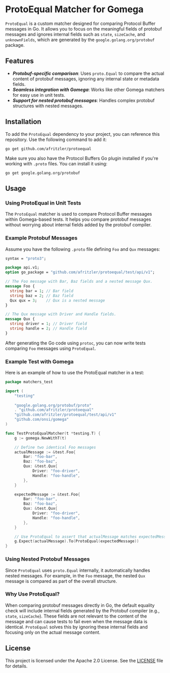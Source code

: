 # ProtoEqual Matcher for Gomega

`ProtoEqual` is a custom matcher designed for comparing Protocol Buffer messages in Go. 
It allows you to focus on the meaningful fields of protobuf messages and ignores internal fields such as 
`state`, `sizeCache`, and `unknownFields`, which are generated by the `google.golang.org/protobuf` package.

## Features

* ***Protobuf-specific comparison***: Uses `proto.Equal` to compare the actual content of protobuf messages, 
ignoring any internal state or metadata fields.
* ***Seamless integration with Gomega***: Works like other Gomega matchers for easy use in unit tests.
* ***Support for nested protobuf messages***: Handles complex protobuf structures with nested messages.

## Installation

To add the `ProtoEqual` dependency to your project, you can reference this repository. Use the following 
command to add it:

```shell
go get github.com/afritzler/protoequal
```

Make sure you also have the Protocol Buffers Go plugin installed if you're working with `.proto` files. 
You can install it using:

```shell
go get google.golang.org/protobuf
```

## Usage

### Using ProtoEqual in Unit Tests

The `ProtoEqual` matcher is used to compare Protocol Buffer messages within Gomega-based tests. It helps you 
compare protobuf messages without worrying about internal fields added by the protobuf compiler.

### Example Protobuf Messages

Assume you have the following `.proto` file defining `Foo` and `Qux` messages:

```protobuf
syntax = "proto3";

package api.v1;
option go_package = "github.com/afritzler/protoequal/test/api/v1";

// The Foo message with Bar, Baz fields and a nested message Qux.
message Foo {
  string bar = 1; // Bar field
  string baz = 2; // Baz field
  Qux qux = 3;    // Qux is a nested message
}

// The Qux message with Driver and Handle fields.
message Qux {
  string driver = 1; // Driver field
  string handle = 2; // Handle field
}
```

After generating the Go code using `protoc`, you can now write tests comparing `Foo` messages using `ProtoEqual`.

### Example Test with Gomega

Here is an example of how to use the ProtoEqual matcher in a test:

```go
package matchers_test

import (
    "testing"
    
    "google.golang.org/protobuf/proto"
    . "github.com/afritzler/protoequal" 
    "github.com/afritzler/protoequal/test/api/v1"
    "github.com/onsi/gomega"
)

func TestProtoEqualMatcher(t *testing.T) {
    g := gomega.NewWithT(t)

    // Define two identical Foo messages
    actualMessage := &test.Foo{
        Bar: "foo-bar",
        Baz: "foo-baz",
        Qux: &test.Qux{
            Driver: "foo-driver",
            Handle: "foo-handle",
        },
    }

    expectedMessage := &test.Foo{
        Bar: "foo-bar",
        Baz: "foo-baz",
        Qux: &test.Qux{
            Driver: "foo-driver",
            Handle: "foo-handle",
        },
    }

    // Use ProtoEqual to assert that actualMessage matches expectedMessage
    g.Expect(actualMessage).To(ProtoEqual(expectedMessage))
}
```

### Using Nested Protobuf Messages
Since `ProtoEqual` uses `proto.Equal` internally, it automatically handles nested messages. For example, 
in the `Foo` message, the nested `Qux` message is compared as part of the overall structure.

### Why Use ProtoEqual?

When comparing protobuf messages directly in Go, the default equality check will include internal fields 
generated by the Protobuf compiler (e.g., `state`, `sizeCache`). These fields are not relevant to the content
of the message and can cause tests to fail even when the message data is identical. `ProtoEqual` solves this by
ignoring these internal fields and focusing only on the actual message content.

## License

This project is licensed under the Apache 2.0 License. See the [LICENSE](LICENSE) file for details.
